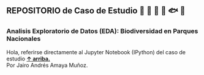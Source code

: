 ## REPOSITORIO de Caso de Estudio :deciduous_tree: :evergreen_tree: :leaves: :water_buffalo: :fish: :snake:
  
### Analisis Exploratorio de Datos (EDA): Biodiversidad en Parques Nacionales
  
Hola, referirse directamente al Jupyter Notebook (IPython) del caso de estudio **[↑ arriba.](https://github.com/jairo-andres-a-m/Proyecto-Codecademy-BI-DA/blob/main/Python%20Notebook%20-%20Caso%20de%20Estudio%20Biodiversidad.ipynb)**  
Por Jairo Andrés Amaya Muñoz.  
